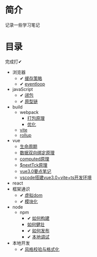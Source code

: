 # 简介
记录一些学习笔记

# 目录

完成打✔
- 浏览器
  - ✔ [缓存策略](浏览器/缓存策略.md)
  - ✔ [eventloop](浏览器/eventloop.md)
- javaScript
  - ✔ [闭包](javaScript/闭包.md)
  - ✔ [原型链](javaScript/原型链.md)
- build
  - webpack
    - [打包原理](build/webpack/打包原理.md) 
    - [优化](build/webpack/优化.md) 
  - [vite](build/vite.md)
  - [rollup](build/rollup.md)
- vue
  - [生命周期](vue/生命周期.md)
  - [数据双向绑定原理](vue/数据双向绑定原理.md)
  - [computed原理](vue/computed原理.md)
  - [\$nextTck原理](vue/$nextTck原理.md)
  - [vue3.0要点笔记](vue/vue3.0要点笔记.md)
  - [vscode搭建vue3.0+vite+ts开发环境](vue/vue3+ts的vscode开发环境)
- react
- 框架通识
  - ✔ [虚拟dom](框架通识/virtualDOM.md)
  - ✔ [模块化](框架通识/模块化.md)
- node
  - npm
    - ✔ [如何构建](node/npm/构建.md)
    - [如何健壮](node/npm/健壮.md)
    - ✔ [如何发布](node/npm/发布.md)
    - ✔ [本地调试](node/npm/本地调试.md)
- 本地开发
  - ✔ [风格校验与格式化](本地开发/风格校验与格式化.md)